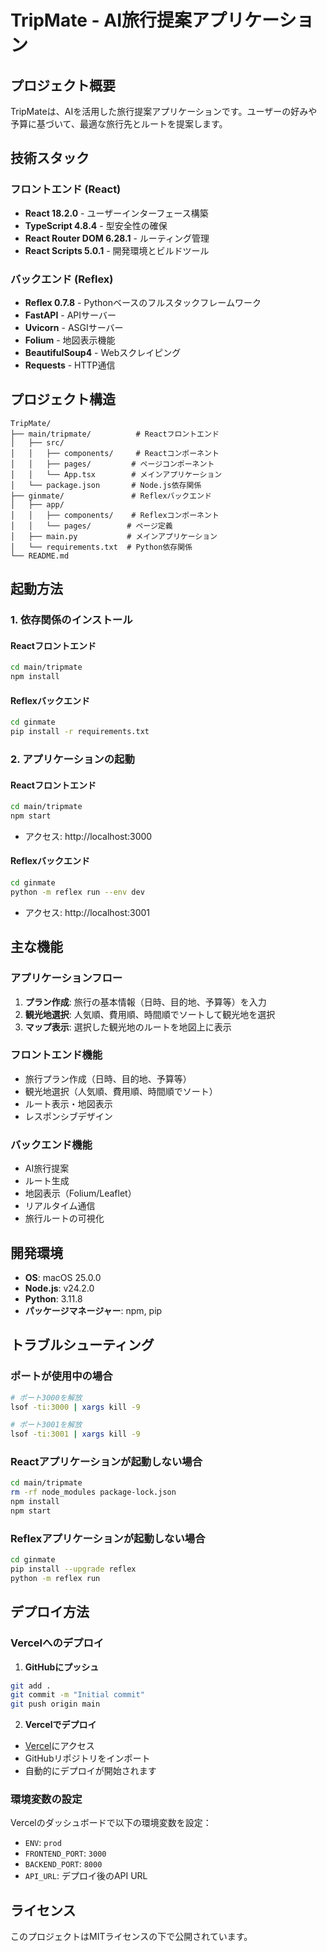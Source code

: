 # TripMate - AI旅行提案アプリケーション

## プロジェクト概要

TripMateは、AIを活用した旅行提案アプリケーションです。ユーザーの好みや予算に基づいて、最適な旅行先とルートを提案します。

## 技術スタック

### フロントエンド (React)
- **React 18.2.0** - ユーザーインターフェース構築
- **TypeScript 4.8.4** - 型安全性の確保
- **React Router DOM 6.28.1** - ルーティング管理
- **React Scripts 5.0.1** - 開発環境とビルドツール

### バックエンド (Reflex)
- **Reflex 0.7.8** - Pythonベースのフルスタックフレームワーク
- **FastAPI** - APIサーバー
- **Uvicorn** - ASGIサーバー
- **Folium** - 地図表示機能
- **BeautifulSoup4** - Webスクレイピング
- **Requests** - HTTP通信

## プロジェクト構造

```
TripMate/
├── main/tripmate/          # Reactフロントエンド
│   ├── src/
│   │   ├── components/     # Reactコンポーネント
│   │   ├── pages/         # ページコンポーネント
│   │   └── App.tsx        # メインアプリケーション
│   └── package.json       # Node.js依存関係
├── ginmate/               # Reflexバックエンド
│   ├── app/
│   │   ├── components/    # Reflexコンポーネント
│   │   └── pages/        # ページ定義
│   ├── main.py           # メインアプリケーション
│   └── requirements.txt  # Python依存関係
└── README.md
```

## 起動方法

### 1. 依存関係のインストール

#### Reactフロントエンド
```bash
cd main/tripmate
npm install
```

#### Reflexバックエンド
```bash
cd ginmate
pip install -r requirements.txt
```

### 2. アプリケーションの起動

#### Reactフロントエンド
```bash
cd main/tripmate
npm start
```
- アクセス: http://localhost:3000

#### Reflexバックエンド
```bash
cd ginmate
python -m reflex run --env dev
```
- アクセス: http://localhost:3001

## 主な機能

### アプリケーションフロー
1. **プラン作成**: 旅行の基本情報（日時、目的地、予算等）を入力
2. **観光地選択**: 人気順、費用順、時間順でソートして観光地を選択
3. **マップ表示**: 選択した観光地のルートを地図上に表示

### フロントエンド機能
- 旅行プラン作成（日時、目的地、予算等）
- 観光地選択（人気順、費用順、時間順でソート）
- ルート表示・地図表示
- レスポンシブデザイン

### バックエンド機能
- AI旅行提案
- ルート生成
- 地図表示（Folium/Leaflet）
- リアルタイム通信
- 旅行ルートの可視化

## 開発環境

- **OS**: macOS 25.0.0
- **Node.js**: v24.2.0
- **Python**: 3.11.8
- **パッケージマネージャー**: npm, pip

## トラブルシューティング

### ポートが使用中の場合
```bash
# ポート3000を解放
lsof -ti:3000 | xargs kill -9

# ポート3001を解放
lsof -ti:3001 | xargs kill -9
```

### Reactアプリケーションが起動しない場合
```bash
cd main/tripmate
rm -rf node_modules package-lock.json
npm install
npm start
```

### Reflexアプリケーションが起動しない場合
```bash
cd ginmate
pip install --upgrade reflex
python -m reflex run
```

## デプロイ方法

### Vercelへのデプロイ

1. **GitHubにプッシュ**
```bash
git add .
git commit -m "Initial commit"
git push origin main
```

2. **Vercelでデプロイ**
- [Vercel](https://vercel.com)にアクセス
- GitHubリポジトリをインポート
- 自動的にデプロイが開始されます

### 環境変数の設定

Vercelのダッシュボードで以下の環境変数を設定：

- `ENV`: `prod`
- `FRONTEND_PORT`: `3000`
- `BACKEND_PORT`: `8000`
- `API_URL`: デプロイ後のAPI URL

## ライセンス

このプロジェクトはMITライセンスの下で公開されています。 